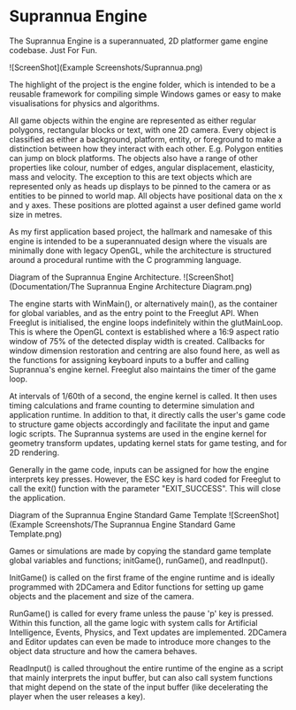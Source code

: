 # Suprannua Engine

The Suprannua Engine is a superannuated, 2D platformer game engine codebase. Just For Fun. 

![ScreenShot](Example Screenshots/Suprannua.png)

The highlight of the project is the engine folder, which is intended to be a reusable framework for compiling simple Windows games or easy to make visualisations for physics and algorithms. 

All game objects within the engine are represented as either regular polygons, rectangular blocks or text, with one 2D camera. Every object is classified as either a background, platform, entity, or foreground to make a distinction between how they interact with each other. E.g. Polygon entities can jump on block platforms. The objects also have a range of other properties like colour, number of edges, angular displacement, elasticity, mass and velocity. The exception to this are text objects which are represented only as heads up displays to be pinned to the camera or as entities to be pinned to world map. All objects have positional data on the x and y axes. These positions are plotted against a user defined game world size in metres.

As my first application based project, the hallmark and namesake of this engine is intended to be a superannuated design where the visuals are minimally done with legacy OpenGL, while the architecture is structured around a procedural runtime with the C programming language. 

Diagram of the Suprannua Engine Architecture.
![ScreenShot](Documentation/The Suprannua Engine Architecture Diagram.png)

The engine starts with WinMain(), or alternatively main(), as the container for global variables, and as the entry point to the Freeglut API. When Freeglut is initialised, the engine loops indefinitely within the glutMainLoop. This is where the OpenGL context is established where a 16:9 aspect ratio window of 75% of the detected display width is created. Callbacks for window dimension restoration and centring are also found here, as well as the functions for assigning keyboard inputs to a buffer and calling Suprannua's engine kernel. Freeglut also maintains the timer of the game loop.

At intervals of 1/60th of a second, the engine kernel is called. It then uses timing calculations and frame counting to determine simulation and application runtime. In addition to that, it directly calls the user's game code to structure game objects accordingly and facilitate the input and game logic scripts. The Suprannua systems are used in the engine kernel for geometry transform updates, updating kernel stats for game testing, and for 2D rendering.

Generally in the game code, inputs can be assigned for how the engine interprets key presses. However, the ESC key is hard coded for Freeglut to call the exit() function with the parameter "EXIT_SUCCESS". This will close the application.

Diagram of the Suprannua Engine Standard Game Template
![ScreenShot](Example Screenshots/The Suprannua Engine Standard Game Template.png)

Games or simulations are made by copying the standard game template global variables and functions; initGame(), runGame(), and readInput(). 

InitGame() is called on the first frame of the engine runtime and is ideally programmed with 2DCamera and Editor functions for setting up game objects and the placement and size of the camera. 

RunGame() is called for every frame unless the pause 'p' key is pressed. Within this function, all the game logic with system calls for Artificial Intelligence, Events, Physics, and Text updates are implemented. 2DCamera and Editor updates can even be made to introduce more changes to the object data structure and how the camera behaves. 

ReadInput() is called throughout the entire runtime of the engine as a script that mainly interprets the input buffer, but can also call system functions that might depend on the state of the input buffer (like decelerating the player when the user releases a key).